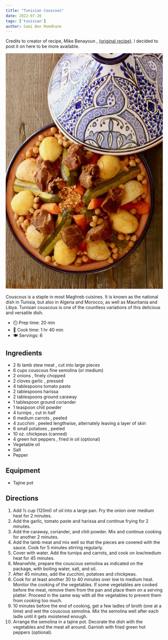 ```yaml
---
title: "Tunisian Couscous"
date: 2022-07-26
tags: ['tunisian']
author: Sami Ben Romdhane
---
```



Credits to creator of recipe, Mike Benayoun , [(original recipe)](https://www.196flavors.com/tunisia-tunisian-couscous/).
I decided to post it on here to be more available.

![couscous](/static/pix/couscous.webp)

Couscous is a staple in most Maghreb cuisines. It is known as the national dish in Tunisia, but also in Algeria and Morocco, as well as Mauritania and Libya. Tunisian couscous is one of the countless variations of this delicious and versatile dish.

- ⏲️ Prep time: 20 min
- 🍳 Cook time: 1 hr 40 min
- 🍽️ Servings: 6

## Ingredients

- 2 lb lamb stew meat , cut into large pieces
- 6 cups couscous fine semolina (or medium)
- 2 onions , finely chopped
- 2 cloves garlic , pressed
- 4 tablespoons tomato paste
- 2 tablespoons harissa
- 2 tablespoons ground caraway
- 1 tablespoon ground coriander
- 1 teaspoon chili powder
- 4 turnips , cut in half
- 6 medium carrots , peeled
- 4 zucchini , peeled lengthwise, alternately leaving a layer of skin
- 6 small potatoes , peeled
- 10 oz. chickpeas (canned)
- 4 green hot peppers , fried in oil (optional)
- Vegetable oil
- Salt
- Pepper

## Equipment

- Tajine pot

## Directions

1. Add ½ cup (120ml) of oil into a large pan. Fry the onion over medium heat for 2 minutes.
2. Add the garlic, tomato paste and harissa and continue frying for 2 minutes.
3. Add the caraway, coriander, and chili powder. Mix and continue cooking for another 2 minutes.
4. Add the lamb meat and mix well so that the pieces are covered with the sauce. Cook for 5 minutes stirring regularly.
5. Cover with water. Add the turnips and carrots, and cook on low/medium heat for 45 minutes.
6. Meanwhile, prepare the couscous semolina as indicated on the package, with boiling water, salt, and oil.
7. After 45 minutes, add the zucchini, potatoes and chickpeas.
8. Cook for at least another 30 to 40 minutes over low to medium heat. Monitor the cooking of the vegetables. If some vegetables are cooked before the meat, remove them from the pan and place them on a serving platter. Proceed in the same way with all the vegetables to prevent them from cooking too much.
9. 10 minutes before the end of cooking, get a few ladles of broth (one at a time) and wet the couscous semolina. Mix the semolina well after each ladle until it gets moistened enough.
10. Arrange the semolina in a tajine pot. Decorate the dish with the vegetables and the meat all around. Garnish with fried green hot peppers (optional).
